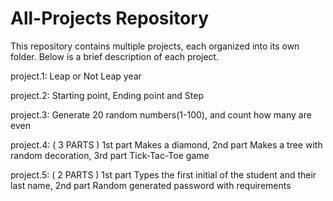# All-Projects Repository 
This repository contains multiple projects, each organized into its own folder. Below is a brief description of each project.

project.1: Leap or Not Leap year

project.2: Starting point, Ending point and Step

project.3: Generate 20 random numbers(1-100), and count how many are even

project.4: ( 3 PARTS ) 1st part Makes a diamond, 2nd part Makes a tree with random decoration, 3rd part Tick-Tac-Toe game 

project.5: ( 2 PARTS ) 1st part Types the first initial of the student and their last name, 2nd part Random generated password with requirements
